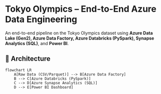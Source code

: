 # Tokyo Olympics – End-to-End Azure Data Engineering

An end-to-end pipeline on the Tokyo Olympics dataset using **Azure Data Lake (Gen2), Azure Data Factory, Azure Databricks (PySpark), Synapse Analytics (SQL)**, and  **Power BI**.

## 📐 Architecture

```mermaid
flowchart LR
    A[Raw Data (CSV/Parquet)] --> B[Azure Data Factory]
    B --> C[Azure Databricks (PySpark)]
    C --> D[Azure Synapse Analytics (SQL)]
    D --> E[Power BI Dashboard]
